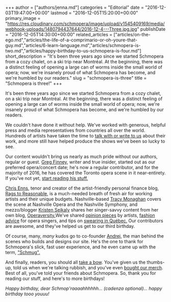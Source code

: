 +++
author = ["authors/jenna.md"]
categories = "Editorial"
date = "2016-12-03T19:47:00+00:00"
lastmod = "2016-12-05T15:20:00+00:00"
primary_image = "https://res.cloudinary.com/schmopera/image/upload/v1545409169/media/webhook-uploads/1480794437644/2016-12-4---Three.jpg.jpg"
publishDate = "2016-12-05T14:30:00+00:00"
related_articles = ["articles/on-the-ego.md","articles/the-life-of-a-comprimario-or-oh-youre-that-guy.md","articles/6-learn-language.md","articles/schmopera-is-two.md","articles/happy-birthday-to-us-schmopera-is-four.md"]
short_description = "It&#039;s been three years ago since we started Schmopera from a cozy chalet, on a ski trip near Montréal. At the beginning, there was a distinct feeling of opening a large can of worms inside the small world of opera; now, we&#039;re insanely proud of what Schmopera has become, and we&#039;re humbled by our readers."
slug = "schmopera-is-three"
title = "Schmopera is three!"
+++

It's been three years ago since we started Schmopera from a cozy chalet, on a ski trip near Montréal. At the beginning, there was a distinct feeling of opening a large can of worms inside the small world of opera; now, we're insanely proud of what Schmopera has become, and we're humbled by our readers.

We couldn't have done it without help. We've worked with generous, helpful press and media representatives from countries all over the world. Hundreds of artists have taken the time to [talk with or write to us](/what-weve-learned-by-talking-with-108-opera-singers/) about their work, and more still have helped produce the shows we've been so lucky to see.

Our content wouldn't bring us nearly as much pride without our authors, regular or guest. [Greg Finney](/authors/greg-finney/), writer and true insider, started out as our preferred opera/concert date; he's now a regular contributor, and for the majority of 2016, he has covered the Toronto opera scene in it near-entirety. If you've not yet, [start reading his stuff.](/authors/greg-finney/)

[Chris Enns](/authors/christopher-enns/), tenor and creator of the artist-friendly personal finance blog, [Rags to Reasonable](/chris-enns-rags-to-reasonable/), is a much-needed breath of fresh air for working artists and their unique budgets. Nashville-based [Tracy Monaghan](/authors/tracy-monaghan/) covers the scene at Nashville Opera and the Nashville Symphony, and mezzo/blogger [Kristen Seikaly](/authors/kristen-seikaly/) shares her singer-savvy content from her own blog, [Operaversity.](http://operaversity.com/)We've shared [opinion pieces](/on-the-ego/) by artists, [fashion advice](/a-letter-to-the-modern-diva/) for opera singers, and tips on [swearing in Québec.](/a-diction-lesson-french-canadian-swearing/) Our contributors are awesome, and they've helped us get to our third birthday.

Of course, many, *many* kudos go to co-founder [Andrej](/authors/drej/), the man behind the scenes who builds and designs our site. He's the one to thank for Schmopera's slick, fast user experience, and he even came up with the term, ["Schmug".](http://store.schmopera.com/products/the-schmug)

And finally, readers, you should all [take a bow](/all-the-ways-to-curtain-call-a-hilarious-analysis/). You've given us the thumbs-up, told us when we're talking rubbish, and you've even [bought our merch](http://store.schmopera.com/). Best of all, you've told your friends about Schmopera. So, thank you for reading our stuff, and here's to more birthdays!

*Happy birthday, dear Schmop'raaaahhhhhh... (cadenza optional)... happy birthday tooo youuu!*

